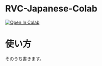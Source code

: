 # RVC-Japanese-Colab

[![Open In Colab](https://img.shields.io/badge/Colab-F9AB00?style=for-the-badge&logo=googlecolab&color=525252)](https://colab.research.google.com/github/meru-golang/RVC-Japanese-Colab/blob/main/Retrieval_based_Voice_Conversion_WebUI_JP_localization.ipynb)

# 使い方
そのうち書きます。
